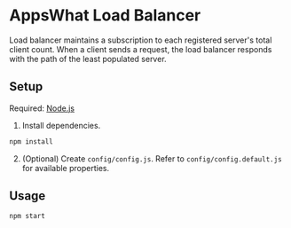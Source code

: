 # AppsWhat Load Balancer

Load balancer maintains a subscription to each registered server's total client count.
When a client sends a request, the load balancer responds with the path of the least populated server.

## Setup

Required: [Node.js](https://nodejs.org)

1. Install dependencies.

  ```sh
  npm install
  ```

2. (Optional) Create `config/config.js`. Refer to `config/config.default.js` for available properties.

## Usage

```sh
npm start
```
